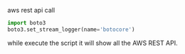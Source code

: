 aws rest api call

```py
import boto3
boto3.set_stream_logger(name='botocore')
```

while execute the script it will show all the AWS REST API.
